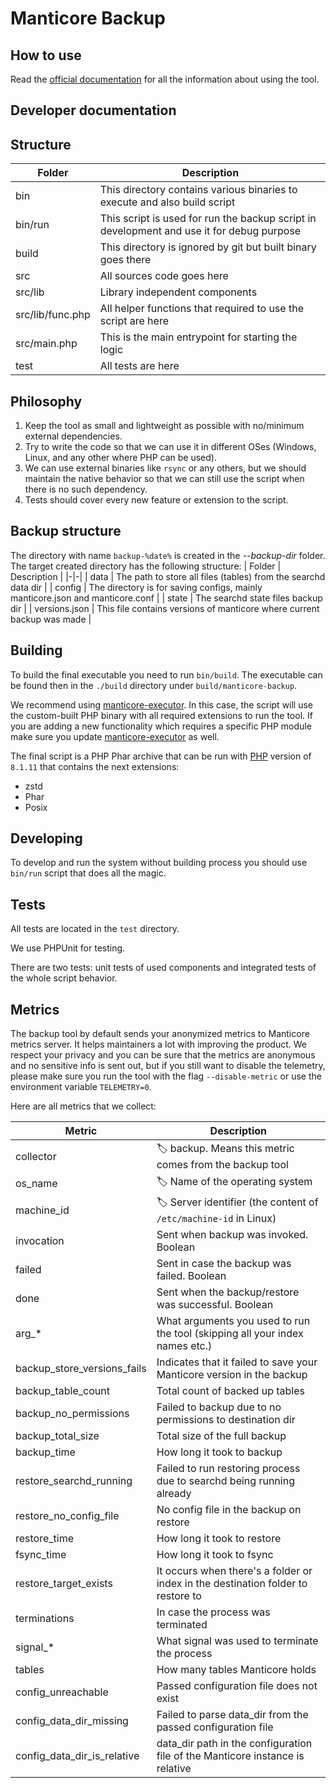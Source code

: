 # Manticore Backup

## How to use

Read the [official documentation](https://manual.manticoresearch.com/dev/Securing_and_compacting_an_index/Backup_and_restore) for all the information about using the tool.

## Developer documentation

## Structure

| Folder | Description |
|-|-|
| bin | This directory contains various binaries to execute and also build script |
| bin/run | This script is used for run the backup script in development and use it for debug purpose |
| build | This directory is ignored by git but built binary goes there |
| src | All sources code goes here |
| src/lib | Library independent components |
| src/lib/func.php | All helper functions that required to use the script are here |
| src/main.php | This is the main entrypoint for starting the logic |
| test | All tests are here |

## Philosophy

1. Keep the tool as small and lightweight as possible with no/minimum external dependencies.
2. Try to write the code so that we can use it in different OSes (Windows, Linux, and any other where PHP can be used).
3. We can use external binaries like `rsync` or any others, but we should maintain the native behavior so that we can still use the script when there is no such dependency.
4. Tests should cover every new feature or extension to the script.

## Backup structure

The directory with name `backup-%date%` is created in the  *--backup-dir* folder. The target created directory has the following structure:
| Folder | Description |
|-|-|
| data | The path to store all files (tables) from the searchd data dir |
| config | The directory is for saving configs, mainly manticore.json and manticore.conf |
| state | The searchd state files backup dir |
| versions.json | This file contains versions of manticore where current backup was made |

## Building

To build the final executable you need to run `bin/build`. The executable can be found then in the `./build` directory under `build/manticore-backup`.

We recommend using [manticore-executor](https://github.com/manticoresoftware/executor). In this case, the script will use the custom-built PHP binary with all required extensions to run the tool. If you are adding a new functionality which requires a specific PHP module make sure you update [manticore-executor](https://github.com/manticoresoftware/executor) as well.

The final script is a PHP Phar archive that can be run with [PHP](https://php.net) version of `8.1.11` that contains the next extensions:

- zstd
- Phar
- Posix

## Developing

To develop and run the system without building process you should use `bin/run` script that does all the magic.

## Tests

All tests are located in the `test` directory.

We use PHPUnit for testing.

There are two tests: unit tests of used components and integrated tests of the whole script behavior.

## Metrics

The backup tool by default sends your anonymized metrics to Manticore metrics server. It helps maintainers a lot with improving the product. We respect your privacy and you can be sure that the metrics are anonymous and no sensitive info is sent out, but if you still want to disable the telemetry, please make sure you run the tool with the flag `--disable-metric` or use the environment variable `TELEMETRY=0`.

Here are all metrics that we collect:

| Metric | Description |
|-|-|
| collector | 🏷 backup. Means this metric comes from the backup tool |
| os_name | 🏷️ Name of the operating system |
| machine_id | 🏷 Server identifier (the content of `/etc/machine-id` in Linux)
| invocation | Sent when backup was invoked. Boolean |
| failed | Sent in case the backup was failed. Boolean |
| done | Sent when the backup/restore was successful. Boolean |
| arg_* | What arguments you used to run the tool (skipping all your index names etc.) |
| backup_store_versions_fails | Indicates that it failed to save your Manticore version in the backup |
| backup_table_count | Total count of backed up tables |
| backup_no_permissions | Failed to backup due to no permissions to destination dir |
| backup_total_size | Total size of the full backup |
| backup_time | How long it took to backup |
| restore_searchd_running | Failed to run restoring process due to searchd being running already |
| restore_no_config_file | No config file in the backup on restore |
| restore_time | How long it took to restore |
| fsync_time | How long it took to fsync |
| restore_target_exists | It occurs when there's a folder or index in the destination folder to restore to |
| terminations | In case the process was terminated |
| signal_* | What signal was used to terminate the process |
| tables | How many tables Manticore holds |
| config_unreachable | Passed configuration file does not exist |
| config_data_dir_missing | Failed to parse data_dir from the passed configuration file |
| config_data_dir_is_relative | data_dir path in the configuration file of the Manticore instance is relative |
